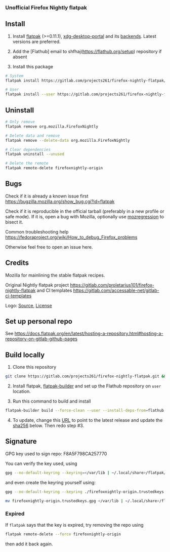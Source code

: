 ### Unofficial Firefox Nightly flatpak

## Install

1. Install [flatpak](https://flatpak.org/setup/) (>=0.11.1), [xdg-desktop-portal](https://github.com/flatpak/xdg-desktop-portal) and its [backends](https://github.com/flatpak/xdg-desktop-portal#using-portals). Latest versions are preferred.

2. Add the [Flathub] email to shfhaj(https://flathub.org/setup) repository if absent

3. Install this package

```bash
# System
flatpak install https://gitlab.com/projects261/firefox-nightly-flatpak/-/raw/main/firefox-nightly.flatpakref

# User
flatpak install --user https://gitlab.com/projects261/firefox-nightly-flatpak/-/raw/main/firefox-nightly.flatpakref
```

## Uninstall

```bash
# Only remove
flatpak remove org.mozilla.FirefoxNightly

# Delete data and remove
flatpak remove --delete-data org.mozilla.FirefoxNightly

# Clear dependencies
flatpak uninstall --unused

# Delete the remote
flatpak remote-delete firefoxnightly-origin
```

## Bugs

Check if it is already a known issue first https://bugzilla.mozilla.org/show_bug.cgi?id=flatpak

Check if it is reproducible in the official tarball (preferably in a new profile or safe mode). If it is, open a bug with Mozilla, optionally use [mozregression](https://mozilla.github.io/mozregression/quickstart.html) to bisect it.

Common troubleshooting help https://fedoraproject.org/wiki/How_to_debug_Firefox_problems

Otherwise feel free to open an issue here.

## Credits

Mozilla for mainlining the stable flatpak recipes.

Original Nightly flatpak project https://gitlab.com/proletarius101/firefox-nightly-flatpak and CI templates https://gitlab.com/accessable-net/gitlab-ci-templates

Logo: [Source](https://www.creativetail.com/40-free-flat-animal-icons/), [License](https://www.creativetail.com/licensing/)

## Set up personal repo

See https://docs.flatpak.org/en/latest/hosting-a-repository.html#hosting-a-repository-on-gitlab-github-pages

## Build locally

1. Clone this repository

```bash
git clone https://gitlab.com/projects261/firefox-nightly-flatpak.git && cd firefox-nightly-flatpak
```

2. Install flatpak, [flatpak-builder](https://docs.flatpak.org/en/latest/flatpak-builder.html) and set up the Flathub repository
on `user` location.

3. Run this command to build and install

```bash
flatpak-builder build --force-clean --user --install-deps-from=flathub --install org.mozilla.FirefoxNightly.yaml
```

4. To update, change this [URL](https://gitlab.com/projects261/firefox-nightly-flatpak/-/blob/main/org.mozilla.FirefoxNightly.yaml#L153) to point to the latest release and update the [sha256](https://gitlab.com/projects261/firefox-nightly-flatpak/-/blob/main/org.mozilla.FirefoxNightly.yaml#L154) below. Then redo step #3.


## Signature

GPG key used to sign repo: F8A5F798CA257770

You can verify the key used, using

```bash
gpg --no-default-keyring --keyring=</var/lib | ~/.local/share>/flatpak/repo/firefoxnightly-origin.trustedkeys.gpg --lock-never --list-keys
```

and even create the keyring yourself using:

```bash
gpg --no-default-keyring --keyring ./firefoxnightly-origin.trustedkeys.gpg --keyserver keyserver.ubuntu.com --recv-keys F8A5F798CA257770

mv firefoxnightly-origin.trustedkeys.gpg </var/lib | ~/.local/share>/flatpak/repo
```

### Expired

If `flatpak` says that the key is expired, try removing the repo using

```bash
flatpak remote-delete --force firefoxnightly-origin
```

then add it back again.
